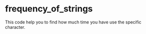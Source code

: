 # frequency_of_strings
This code help you to find how much time you have use the specific character.
